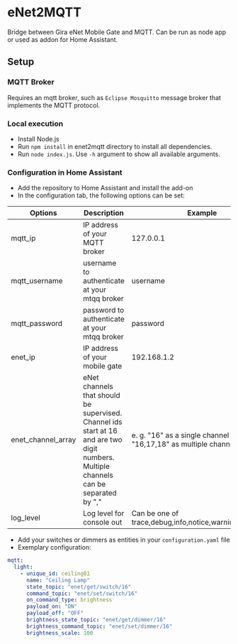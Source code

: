 # eNet2MQTT
Bridge between Gira eNet Mobile Gate and MQTT. Can be run as node app or used as addon for Home Assistant.

## Setup

### MQTT Broker

Requires an mqtt broker, such as `Eclipse Mosquitto` message broker that implements the MQTT protocol.

### Local execution
- Install Node.js
- Run `npm install` in enet2mqtt directory to install all dependencies.
- Run `node index.js`. Use `-h` argument to show all available arguments.

### Configuration in Home Assistant

- Add the repository to Home Assistant and install the add-on
- In the configuration tab, the following options can be set:

| Options | Description | Example |
| - | - | - |
| mqtt_ip | IP address of your MQTT broker | 127.0.0.1 |
| mqtt_username | username to authenticate at your mtqq broker | username |
| mqtt_password | password to authenticate at your mtqq broker | password |
| enet_ip | IP address of your mobile gate | 192.168.1.2 |
| enet_channel_array | eNet channels that should be supervised. Channel ids start at 16 and are two digit numbers. Multiple channels can be separated by "," | e. g. "16" as a single channel or "16,17,18" as multiple channels. |
| log_level | Log level for console out | Can be one of trace,debug,info,notice,warning,error,fatal |

- Add your switches or dimmers as entities in your `configuration.yaml` file
- Exemplary configuration:
``` yaml
mqtt:
  light:
    - unique_id: ceiling01
      name: "Ceiling Lamp"
      state_topic: "enet/get/switch/16"
      command_topic: "enet/set/switch/16"
      on_command_type: brightness
      payload_on: "ON"
      payload_off: "OFF"
      brightness_state_topic: "enet/get/dimmer/16"
      brightness_command_topic: "enet/set/dimmer/16"
      brightness_scale: 100
```